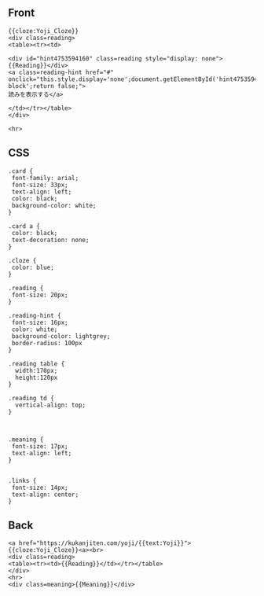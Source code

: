 ## Front

    {{cloze:Yoji_Cloze}}
    <div class=reading>
    <table><tr><td>
    
    <div id="hint4753594160" class=reading style="display: none">{{Reading}}</div>
    ﻿<a class=reading-hint href="#"
    onclick="this.style.display='none';document.getElementById('hint4753594160').style.display='inline-block';return false;">
    読みを表示する</a>
    
    </td></tr></table>
    </div>
    
    <hr>


## CSS
    
    .card {
     font-family: arial;
     font-size: 33px;
     text-align: left;
     color: black;
     background-color: white;
    }
    
    .card a {
     color: black;
     text-decoration: none;
    }
    
    .cloze {
     color: blue;
    }
    
    .reading {
     font-size: 20px;
    }
    
    .reading-hint {
     font-size: 16px;
     color: white;
     background-color: lightgrey;
     border-radius: 100px
    }
    
    .reading table {
      width:170px;
      height:120px
    }
    
    .reading td {
      vertical-align: top;
    }
    
    
    
    .meaning {
     font-size: 17px;
     text-align: left;
    }
    
    
    .links {
     font-size: 14px;
     text-align: center;
    }
    
    
## Back

    <a href="https://kukanjiten.com/yoji/{{text:Yoji}}">{{cloze:Yoji_Cloze}}<a><br>
    <div class=reading>
    <table><tr><td>{{Reading}}</td></tr></table>
    </div>
    <hr>
    <div class=meaning>{{Meaning}}</div>


